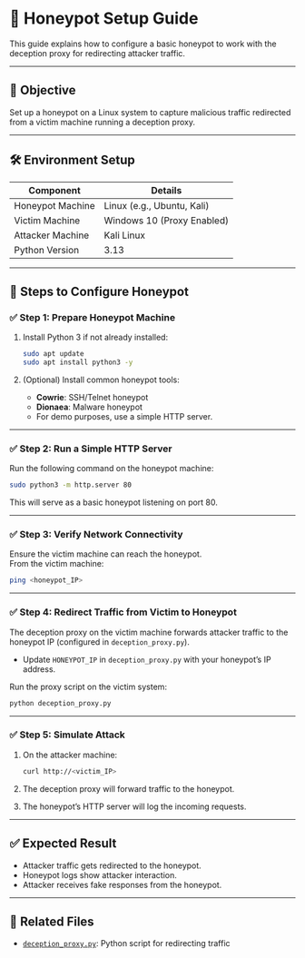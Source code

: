 # 🍯 Honeypot Setup Guide

This guide explains how to configure a basic honeypot to work with the deception proxy for redirecting attacker traffic.

---

## 🎯 Objective
Set up a honeypot on a Linux system to capture malicious traffic redirected from a victim machine running a deception proxy.

---

## 🛠 Environment Setup

| Component         | Details                     |
|--------------------|------------------------------|
| Honeypot Machine  | Linux (e.g., Ubuntu, Kali)   |
| Victim Machine    | Windows 10 (Proxy Enabled)   |
| Attacker Machine  | Kali Linux                   |
| Python Version    | 3.13                          |

---

## 🚀 Steps to Configure Honeypot

### ✅ Step 1: Prepare Honeypot Machine

1. Install Python 3 if not already installed:
   ```bash
   sudo apt update
   sudo apt install python3 -y
   ```

2. (Optional) Install common honeypot tools:

   * **Cowrie**: SSH/Telnet honeypot
   * **Dionaea**: Malware honeypot
   * For demo purposes, use a simple HTTP server.

---

### ✅ Step 2: Run a Simple HTTP Server

Run the following command on the honeypot machine:

```bash
sudo python3 -m http.server 80
```

This will serve as a basic honeypot listening on port 80.

---

### ✅ Step 3: Verify Network Connectivity

Ensure the victim machine can reach the honeypot.  
From the victim machine:

```bash
ping <honeypot_IP>
```

---

### ✅ Step 4: Redirect Traffic from Victim to Honeypot

The deception proxy on the victim machine forwards attacker traffic to the honeypot IP (configured in `deception_proxy.py`).

* Update `HONEYPOT_IP` in `deception_proxy.py` with your honeypot’s IP address.

Run the proxy script on the victim system:

```bash
python deception_proxy.py
```

---

### ✅ Step 5: Simulate Attack

1. On the attacker machine:

   ```bash
   curl http://<victim_IP>
   ```

2. The deception proxy will forward traffic to the honeypot.

3. The honeypot’s HTTP server will log the incoming requests.

---

## ✅ Expected Result

* Attacker traffic gets redirected to the honeypot.
* Honeypot logs show attacker interaction.
* Attacker receives fake responses from the honeypot.

---

## 📄 Related Files

* [`deception_proxy.py`](./deception_proxy.py): Python script for redirecting traffic

